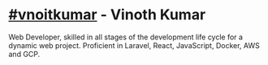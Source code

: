 # [#vnoitkumar](https://www.google.com/search?q=%23vnoitkumar) - Vinoth Kumar

Web Developer, skilled in all stages of the development life cycle for a dynamic web project. Proficient in Laravel, React, JavaScript, Docker, AWS and GCP.
